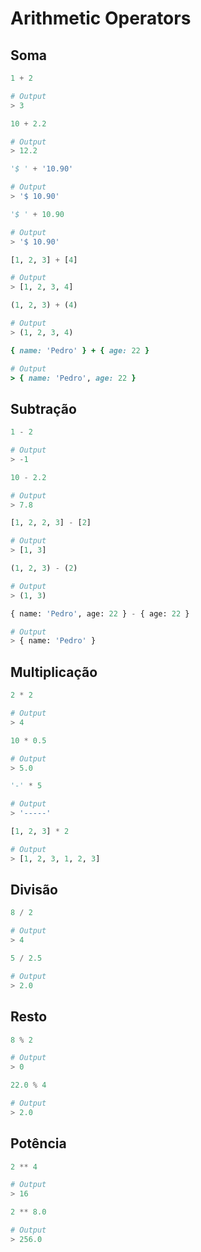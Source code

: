 # Arithmetic Operators

## Soma

```python
1 + 2

# Output
> 3
```

```python
10 + 2.2

# Output
> 12.2
```

```python
'$ ' + '10.90'

# Output
> '$ 10.90'
```

```python
'$ ' + 10.90

# Output
> '$ 10.90'
```

```python
[1, 2, 3] + [4]

# Output
> [1, 2, 3, 4]
```

```python
(1, 2, 3) + (4)

# Output
> (1, 2, 3, 4)
```

```ruby
{ name: 'Pedro' } + { age: 22 }

# Output
> { name: 'Pedro', age: 22 }
```

## Subtração

```python
1 - 2

# Output
> -1
```

```python
10 - 2.2

# Output
> 7.8
```

```python
[1, 2, 2, 3] - [2]

# Output
> [1, 3]
```

```python
(1, 2, 3) - (2)

# Output
> (1, 3)
```

```python
{ name: 'Pedro', age: 22 } - { age: 22 }

# Output
> { name: 'Pedro' }
```

## Multiplicação

```python
2 * 2

# Output
> 4
```

```python
10 * 0.5

# Output
> 5.0
```

```python
'-' * 5

# Output
> '-----'
```

```python
[1, 2, 3] * 2

# Output
> [1, 2, 3, 1, 2, 3]
```

## Divisão

```python
8 / 2

# Output
> 4
```

```python
5 / 2.5

# Output
> 2.0
```

## Resto

```python
8 % 2

# Output
> 0
```

```python
22.0 % 4

# Output
> 2.0
```

## Potência

```python
2 ** 4

# Output
> 16
```

```python
2 ** 8.0

# Output
> 256.0
```

